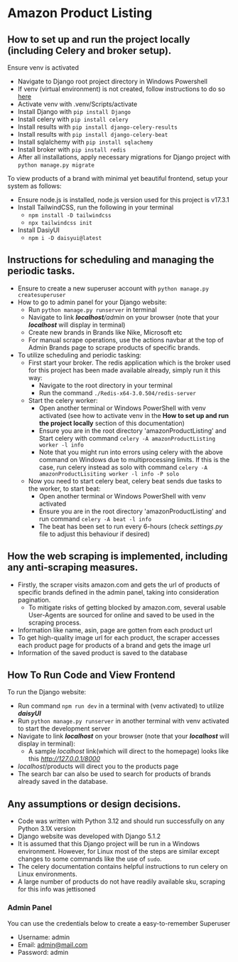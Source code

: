 # Amazon Product Listing

## How to set up and run the project locally (including Celery and broker setup).
Ensure venv is activated
- Navigate to Django root project directory in Windows Powershell
- If venv (virtual environment) is not created, follow instructions to do so [here](https://docs.python.org/3/library/venv.html)
- Activate venv with .venv/Scripts/activate
- Install Django with `pip install Django`
- Install celery with `pip install celery`
- Install results with `pip install django-celery-results`
- Install results with `pip install django-celery-beat`
- Install sqlalchemy with `pip install sqlachemy`
- Install broker with `pip install redis`
- After all installations, apply necessary migrations for Django project with `python manage.py migrate`

To view products of a brand with minimal yet beautiful frontend, setup your system as follows:
+ Ensure node.js is installed, node.js version used for this project is v17.3.1
+ Install TailwindCSS, run the following in your terminal
  + `npm install -D tailwindcss`
  + `npx tailwindcss init`
+ Install DasiyUI
  + `npm i -D daisyui@latest`

## Instructions for scheduling and managing the periodic tasks.
- Ensure to create a new superuser account with `python manage.py createsuperuser`
- How to go to admin panel for your Django website:
  - Run `python manage.py runserver` in terminal
  - Navigate to link _**localhost**/admin_ on your browser (note that your **_localhost_** will display in terminal)
  - Create new brands in Brands like Nike, Microsoft etc
  - For manual scrape operations, use the actions navbar at the top of Admin Brands page to scrape products of specific brands.
- To utilize scheduling and periodic tasking:
  - First start your broker. The redis application which is the broker used for this project has been made available already, simply run it this way:
    - Navigate to the root directory in your terminal
    - Run the command `./Redis-x64-3.0.504/redis-server`
  - Start the celery worker:
    - Open another terminal or Windows PowerShell with venv activated (see how to activate venv in the **How to set up and run the project locally** section of this documentation)
    - Ensure you are in the root directory 'amazonProductListing' and Start celery with command `celery -A amazonProductListing worker -l info`
    - Note that you might run into errors using celery with the above command on Windows due to multiprocessing limits. If this is the case, run celery instead as solo with command `celery -A amazonProductLisiting worker -l info -P solo`
  - Now you need to start celery beat, celery beat sends due tasks to the worker, to start beat:
    - Open another terminal or Windows PowerShell with venv activated
    - Ensure you are in the root directory 'amazonProductListing' and run command `celery -A beat -l info`
    - The beat has been set to run every 6-hours (check _settings.py_ file to adjust this behaviour if desired)

## How the web scraping is implemented, including any anti-scraping measures.
- Firstly, the scraper visits amazon.com and gets the url of products of specific brands defined in the admin panel, taking into consideration pagination.
  - To mitigate risks of getting blocked by amazon.com, several usable User-Agents are sourced for online and saved to be used in the scraping process.
- Information like name, asin, page are gotten from each product url
- To get high-quality image url for each product, the scraper accesses each product page for products of a brand and gets the image url
- Information of the saved product is saved to the database

## How To Run Code and View Frontend
To run the Django website:
- Run command `npm run dev` in a terminal with (venv activated) to utilize _**daisyUI**_
- Run `python manage.py runserver` in another terminal with venv activated to start the development server
- Navigate to link _**localhost**_ on your browser (note that your **_localhost_** will display in terminal):
  - A sample _localhost_ link(which will direct to the homepage) looks like this _http://127.0.0.1/8000_
- _localhost_/products will direct you to the products page
- The search bar can also be used to search for products of brands already saved in the database.

## Any assumptions or design decisions.
- Code was written with Python 3.12 and should run successfully on any Python 3.1X version
- Django website was developed with Django 5.1.2
- It is assumed that this Django project will be run in a Windows environment. However, for Linux most of the steps are similar except changes to some commands like the use of `sudo`.
- The celery documentation contains helpful instructions to run celery on Linux environments.
- A large number of products do not have readily available sku, scraping for this info was jettisoned

### Admin Panel
You can use the credentials below to create a easy-to-remember Superuser
- Username: admin
- Email: admin@mail.com
- Password: admin
